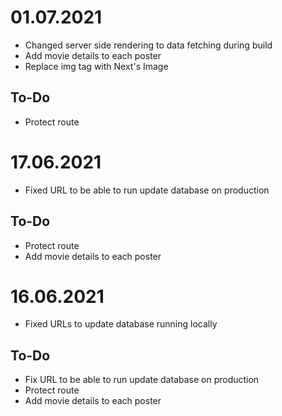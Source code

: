 # 01.07.2021

- Changed server side rendering to data fetching during build
- Add movie details to each poster
- Replace img tag with Next's Image

## To-Do

- Protect route

# 17.06.2021

- Fixed URL to be able to run update database on production

## To-Do

- Protect route
- Add movie details to each poster
# 16.06.2021

- Fixed URLs to update database running locally

## To-Do

- Fix URL to be able to run update database on production
- Protect route
- Add movie details to each poster